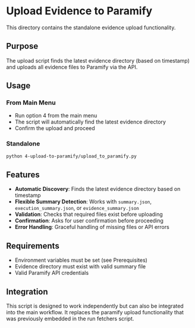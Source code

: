# Upload Evidence to Paramify

This directory contains the standalone evidence upload functionality.

## Purpose

The upload script finds the latest evidence directory (based on timestamp) and uploads all evidence files to Paramify via the API.

## Usage

### From Main Menu
- Run option 4 from the main menu
- The script will automatically find the latest evidence directory
- Confirm the upload and proceed

### Standalone
```bash
python 4-upload-to-paramify/upload_to_paramify.py
```

## Features

- **Automatic Discovery**: Finds the latest evidence directory based on timestamp
- **Flexible Summary Detection**: Works with `summary.json`, `execution_summary.json`, or `evidence_summary.json`
- **Validation**: Checks that required files exist before uploading
- **Confirmation**: Asks for user confirmation before proceeding
- **Error Handling**: Graceful handling of missing files or API errors

## Requirements

- Environment variables must be set (see Prerequisites)
- Evidence directory must exist with valid summary file
- Valid Paramify API credentials

## Integration

This script is designed to work independently but can also be integrated into the main workflow. It replaces the paramify upload functionality that was previously embedded in the run fetchers script.
